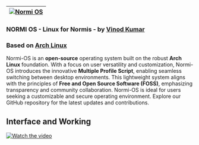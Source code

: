 [![Normi OS](https://github.com/Normi-OS.png?size=100)](https://github.com/Normi-OS) |
--- |
### NORMI OS - Linux for Normis - by [**Vinod Kumar**](https://github.com/iamNormi)
### Based on [Arch Linux](https://archlinux.org/)
  Normi-OS is an **open-source** operating system built on the robust **Arch Linux** foundation. With a focus on user versatility and customization, Normi-OS introduces the innovative **Multiple Profile Script**, enabling seamless switching between desktop environments. This lightweight system aligns with the principles of **Free and Open Source Software (FOSS)**, emphasizing transparency and community collaboration. Normi-OS is ideal for users seeking a customizable and secure operating environment. Explore our GitHub repository for the latest updates and contributions.
## Interface and Working
[![Watch the video](https://img.youtube.com/vi/Ww8wohgYSdw/hqdefault.jpg)](https://www.youtube.com/embed/Ww8wohgYSdw)

